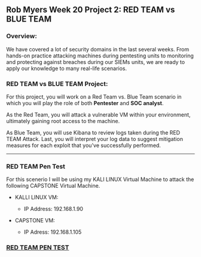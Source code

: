 ## Rob Myers Week 20 Project 2: RED TEAM vs BLUE TEAM

### Overview:

We have covered a lot of security domains in the last several weeks. From hands-on practice attacking machines during pentesting units to monitoring and protecting against breaches during our SIEMs units, we are ready to apply our knowledge to many real-life scenarios. 

### RED TEAM vs BLUE TEAM Project:

For this project, you will work on a Red Team vs. Blue Team scenario in which you will play the role of both **Pentester** and **SOC analyst**.

As the Red Team, you will attack a vulnerable VM within your environment, ultimately gaining root access to the machine. 


As Blue Team, you will use Kibana to review logs taken during the RED TEAM Attack. Last, you will interpret your log data to suggest mitigation measures for each exploit that you've successfully performed.

---

### RED TEAM Pen Test

For this scenerio I will be using my KALI LINUX Virtual Machine to attack the following CAPSTONE Virtual Machine.

* KALLI LINUX VM:
    
    - IP Address: 192.168.1.90

* CAPSTONE VM:

    - IP Adress: 192.168.1.105 

### [RED TEAM PEN TEST](IMAGE/REDTEAM.md)  












